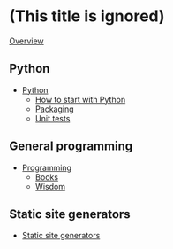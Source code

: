# (This title is ignored)

[Overview](README.md)

## Python

- [Python]()
   - [How to start with Python](python/start.md)
   - [Packaging](python/packaging.md)
   - [Unit tests](python/unit_testing.md)

## General programming

- [Programming]()
   - [Books](programming/books.md)
   - [Wisdom](programming/wisdom.md)

## Static site generators

- [Static site generators](static_sites/intro.md)




